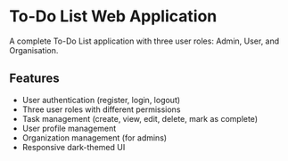 # To-Do List Web Application

A complete To-Do List application with three user roles: Admin, User, and Organisation.

## Features

- User authentication (register, login, logout)
- Three user roles with different permissions
- Task management (create, view, edit, delete, mark as complete)
- User profile management
- Organization management (for admins)
- Responsive dark-themed UI

